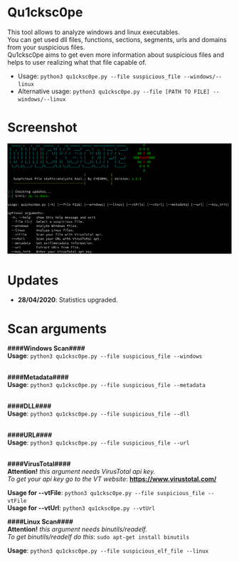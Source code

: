 # Qu1cksc0pe
This tool allows to analyze windows and linux executables.<br>
You can get used dll files, functions, sections, segments, urls and domains from your suspicious files.<br>
Qu1cksc0pe aims to get even more information about suspicious files and helps to user realizing what that file capable of.

- Usage: ```python3 qu1cksc0pe.py --file suspicious_file --windows/--linux```
- Alternative usage: ```python3 qu1cksc0pe.py --file [PATH TO FILE] --windows/--linux```

# Screenshot
![Screen](.Screenshot.png)

# Updates
- <b>28/04/2020</b>: Statistics upgraded.

# Scan arguments
<b>####Windows Scan####</b><br>
<b>Usage</b>: ```python3 qu1cksc0pe.py --file suspicious_file --windows```<br><br>

<b>####Metadata####</b><br>
<b>Usage</b>: ```python3 qu1cksc0pe.py --file suspicious_file --metadata```<br><br>

<b>####DLL####</b><br>
<b>Usage</b>: ```python3 qu1cksc0pe.py --file suspicious_file --dll```<br><br>

<b>####URL####</b><br>
<b>Usage</b>: ```python3 qu1cksc0pe.py --file suspicious_file --url```<br><br>

<b>####VirusTotal####</b><br>
<b>Attention!</b><i> this argument needs VirusTotal api key.</i><br>
<i>To get your api key go to the VT website</i>: <b>https://www.virustotal.com/</b>

<b>Usage for --vtFile</b>: ```python3 qu1cksc0pe.py --file suspicious_file --vtFile```<br>
<b>Usage for --vtUrl</b>: ```python3 qu1cksc0pe.py --vtUrl```<br>

<b>####Linux Scan####</b><br>
<b>Attention!</b><i> this argument needs binutils/readelf.</i><br>
<i>To get binutils/readelf do this</i>: ```sudo apt-get install binutils``` </i><br>

<b>Usage</b>: ```python3 qu1cksc0pe.py --file suspicious_elf_file --linux```<br>

